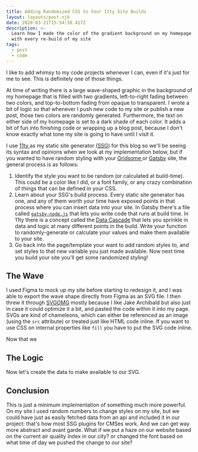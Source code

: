 ```yaml
---
title: Adding Randomized CSS to Your 11ty Site Builds
layout: layouts/post.njk
date: 2020-03-21T15:54:58.417Z
description: >-
  Learn how I made the color of the gradient background on my homepage change
  with every re-build of my site
tags:
  - post
  - code
---
```

I like to add whimsy to my code projects whenever I can, even if it's just for me to see. This is definitely one of those things.

At time of writing there is a large wave-shaped graphic in the background of my homepage that is filled with two gradients, left-to-right fading between two colors, and top-to-bottom fading from opaque to transparent. I wrote a bit of logic so that whenever I push new code to my site or publish a new post, those two colors are randomly generated. Furthermore, the text on either side of my homepage is set to a dark shade of each color. It adds a bit of fun into finishing code or wrapping up a blog post, because I don't know exactly what tone my site is going to have until I visit it.

I use [11ty ](https://www.11ty.dev/)as my static site generator ([SSG](https://myles.github.io/awesome-static-generators/#awesome-static-web-site-generators)) for this blog so we'll be seeing its syntax and opinions when we look at my implementation below, but if you wanted to have random styling with your [Gridsome ](https://gridsome.org/)or [Gatsby](https://www.gatsbyjs.org/) site, the general process is as follows:

1. Identify the style you want to be random (or calculated at build-time). This could be a color like I did, or a font family, or any crazy combination of things that can be defined in your CSS.
2. Learn about your SSG's build process. Every static site generator has one, and any of them worth your time have exposed points in that process where you can insert data into your site. In Gatsby there's a file called [`gatsby-node.js`](https://www.gatsbyjs.org/docs/api-files-gatsby-node/) that lets you write code that runs at build time. In 11ty there is a concept called the [Data Cascade](https://www.11ty.dev/docs/data-cascade/) that lets you sprinkle in data and logic at many different points in the build. Write your function to randomly-generate or calculate your values and make them available to your site.
3. Go back into the page/template your want to add random styles to, and set styles to that new variable you just made available. Now next time you build your site you'll get some randomized styling!

## The Wave

I used Figma to mock up my site before starting to redesign it, and I was able to export the wave shape directly from Figma as an SVG file. I then threw it through [SVGOMG](https://jakearchibald.github.io/svgomg/) mostly because I like Jake Archibald but also just in case it could optimize it a bit, and pasted the code within it into my page. SVGs are kind of chameleons, which can either be referenced as an image (using the `src` attribute) or treated just like HTML code inline. If you want to use CSS on internal properties like `fill` you have to put the SVG code inline.

Now that we

## The Logic

Now let's create the data to make available to our SVG.

## Conclusion

This is just a minimum implementation of something much more powerful. On my site I used random numbers to change styles on my site, but we could have just as easily fetched data from an api and included it in our project: that's how most SSG plugins for CMSes work. And we can get way more abstract and avant garde. What if we put a haze on our website based on the current air quality index in our city? or changed the font based on what time of day we pushed the change to our site?
